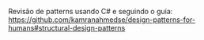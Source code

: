 Revisão de patterns usando C# e seguindo o guia:
https://github.com/kamranahmedse/design-patterns-for-humans#structural-design-patterns 
